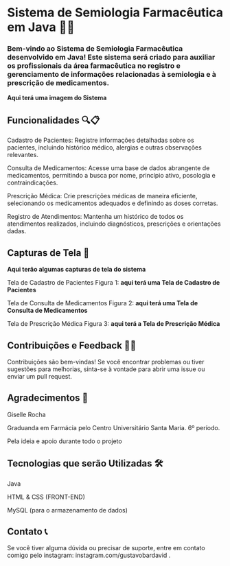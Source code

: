 
# Sistema de Semiologia Farmacêutica em Java 🌿💊

### Bem-vindo ao Sistema de Semiologia Farmacêutica desenvolvido em Java! Este sistema será criado para auxiliar os profissionais da área farmacêutica no registro e gerenciamento de informações relacionadas à semiologia e à prescrição de medicamentos.

__Aqui terá uma imagem do Sistema__

## Funcionalidades 🔍📋

Cadastro de Pacientes: Registre informações detalhadas sobre os pacientes, incluindo histórico médico, alergias e outras observações relevantes.

Consulta de Medicamentos: Acesse uma base de dados abrangente de medicamentos, permitindo a busca por nome, princípio ativo, posologia e contraindicações.

Prescrição Médica: Crie prescrições médicas de maneira eficiente, selecionando os medicamentos adequados e definindo as doses corretas.

Registro de Atendimentos: Mantenha um histórico de todos os atendimentos realizados, incluindo diagnósticos, prescrições e orientações dadas.

## Capturas de Tela 📸
__Aqui terão algumas capturas de tela do sistema__

Tela de Cadastro de Pacientes
Figura 1: __aqui terá uma Tela de Cadastro de Pacientes__

Tela de Consulta de Medicamentos
Figura 2: __aqui terá uma Tela de Consulta de Medicamentos__

Tela de Prescrição Médica
Figura 3: __aqui terá a Tela de Prescrição Médica__

## Contribuições e Feedback 🤝🔧
Contribuições são bem-vindas! Se você encontrar problemas ou tiver sugestões para melhorias, sinta-se à vontade para abrir uma issue ou enviar um pull request.

## Agradecimentos 🤝
Giselle Rocha 

Graduanda em Farmácia pelo Centro Universitário Santa Maria. 6º período.

Pela ideia e apoio durante todo o projeto

## Tecnologias que serão Utilizadas 🛠️
  Java
  
 HTML & CSS (FRONT-END)
  
  MySQL (para o armazenamento de dados)

## Contato 📞
Se você tiver alguma dúvida ou precisar de suporte, entre em contato comigo pelo instagram: instagram.com/gustavobardavid .
